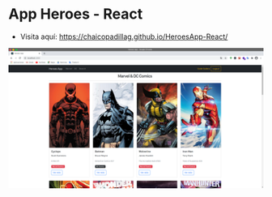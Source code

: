 # App Heroes - React

- Visita aquí: https://chaicopadillag.github.io/HeroesApp-React/

![AppListaGastos](https://raw.githubusercontent.com/chaicopadillag/HeroesApp-React/master/screen-shoot.png)
